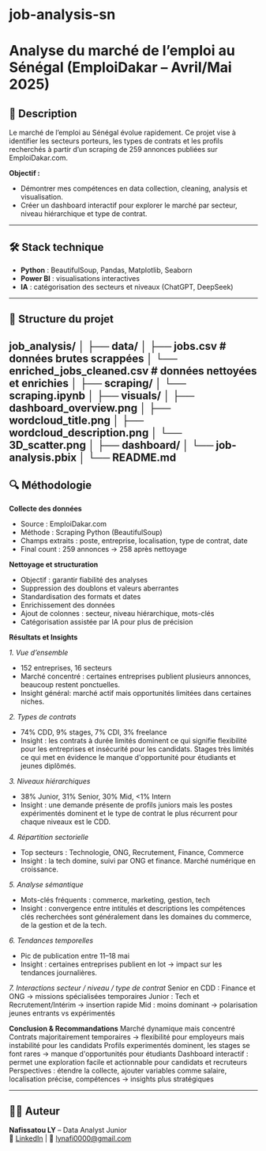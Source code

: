 # job-analysis-sn
# Analyse du marché de l’emploi au Sénégal (EmploiDakar – Avril/Mai 2025)

## 📌 Description
Le marché de l’emploi au Sénégal évolue rapidement. Ce projet vise à identifier les secteurs porteurs, les types de contrats et les profils recherchés à partir d’un scraping de 259 annonces publiées sur EmploiDakar.com.
  
**Objectif :** 
- Démontrer mes compétences en data collection, cleaning, analysis et visualisation.
- Créer un dashboard interactif pour explorer le marché par secteur, niveau hiérarchique et type de contrat.

---

## 🛠️ Stack technique
- **Python** : BeautifulSoup, Pandas, Matplotlib, Seaborn
- **Power BI** : visualisations interactives
- **IA** : catégorisation des secteurs et niveaux (ChatGPT, DeepSeek)
---

## 📂 Structure du projet
job_analysis/
│
├── data/
│ ├── jobs.csv # données brutes scrappées
│ └── enriched_jobs_cleaned.csv # données nettoyées et enrichies
│
├── scraping/
│ └── scraping.ipynb
│
├── visuals/
│ ├── dashboard_overview.png
│ ├── wordcloud_title.png
│ ├── wordcloud_description.png
│ └── 3D_scatter.png
│
├── dashboard/
│ └── job-analysis.pbix
│
└── README.md
---

## 🔍 Méthodologie

**Collecte des données**
- Source : EmploiDakar.com
- Méthode : Scraping Python (BeautifulSoup)
- Champs extraits : poste, entreprise, localisation, type de contrat, date
- Final count : 259 annonces → 258 après nettoyage


**Nettoyage et structuration**
- Objectif : garantir fiabilité des analyses
- Suppression des doublons et valeurs aberrantes
- Standardisation des formats et dates
- Enrichissement des données
- Ajout de colonnes : secteur, niveau hiérarchique, mots-clés
- Catégorisation assistée par IA pour plus de précision

**Résultats et Insights**

*1. Vue d’ensemble*
- 152 entreprises, 16 secteurs
- Marché concentré : certaines entreprises publient plusieurs annonces, beaucoup restent ponctuelles.
- Insight général: marché actif mais opportunités limitées dans certaines niches.

*2. Types de contrats*
- 74% CDD, 9% stages, 7% CDI, 3% freelance
- Insight : les contrats à durée limités dominent ce qui signifie flexibilité pour les entreprises et insécurité pour les candidats. Stages très limités ce qui met en évidence le manque d'opportunité pour étudiants et jeunes diplômés.

*3. Niveaux hiérarchiques*
- 38% Junior, 31% Senior, 30% Mid, <1% Intern
- Insight : une demande présente de profils juniors mais les postes expérimentés dominent et le type de contrat le plus récurrent pour chaque niveaux est le CDD.

*4. Répartition sectorielle*
- Top secteurs : Technologie, ONG, Recrutement, Finance, Commerce
- Insight : la tech domine, suivi par ONG et finance. Marché numérique en croissance.

*5. Analyse sémantique*
- Mots-clés fréquents : commerce, marketing, gestion, tech
- Insight : convergence entre intitulés et descriptions les compétences clés recherchées sont généralement dans les domaines du commerce, de la gestion et de la tech.

*6. Tendances temporelles*
- Pic de publication entre 11–18 mai
- Insight : certaines entreprises publient en lot → impact sur les tendances journalières.

*7. Interactions secteur / niveau / type de contrat*
Senior en CDD : Finance et ONG → missions spécialisées temporaires
Junior : Tech et Recrutement/Intérim → insertion rapide
Mid : moins dominant → polarisation jeunes entrants vs expérimentés

**Conclusion & Recommandations**
Marché dynamique mais concentré
Contrats majoritairement temporaires → flexibilité pour employeurs mais instabilité pour les candidats
Profils experimentés dominent, les stages se font rares → manque d'opportunités pour étudiants
Dashboard interactif : permet une exploration facile et actionnable pour candidats et recruteurs
Perspectives : étendre la collecte, ajouter variables comme salaire, localisation précise, compétences → insights plus stratégiques


---

## 👩‍💻 Auteur
**Nafissatou LY** – Data Analyst Junior  
💼 [LinkedIn]([https://www.linkedin.com/](https://www.linkedin.com/in/nafissatouly/)) | 📧 lynafi0000@gmail.com
